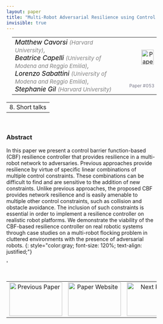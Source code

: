 ```yaml
---
layout: paper
title: "Multi-Robot Adversarial Resilience using Control Barrier Functions"
invisible: true
---
```

<head>
<style>
* {
  box-sizing: border-box;
}

#myInput {
  background-position: 10px 10px;
  background-repeat: no-repeat;
  width: 100%;
  font-size: 100%;
  padding: 12px 20px 12px 40px;
  border: 1px solid #ddd;
  margin-bottom: 12px;
}

#myTable, #myTableA {
  border-collapse: collapse;
  width: 100%;
  border: 1px solid #ddd;
  font-size: 100%;
}

#myTable th, #myTable td, #myTableA th, #myTableA td {
  text-align: left;
  padding: 12px;
}

#myTable tr, #myTableA tr {
  border-bottom: 1px solid #ddd;
}

#myTable tr.header, #myTable tr:hover, #myTableA tr.header, #myTableA tr:hover {
  background-color: #f1f1f1;
}


#eventcounter1 a {
    font-size: 12px;
    color: #ffffff;
    display: block;
}

#eventcounter1 a:hover {
    text-decoration: none;
}

#eventcounter2 a {
    font-size: 12px;
    color: #ffffff;
    display: block;
}

#eventcounter2 a:hover {
    text-decoration: none;
}

</style>
</head>

<table width = "95%" style="padding-left: 15px; margin-left: auto; margin-right: 10px;">
<tr><td style = "vertical-align: top; padding-right: 25px;" rowspan="2">
<span style="color:black; font-size: 110%;"><i>
Matthew Cavorsi <span style="color:gray; font-size: 85%">(Harvard University)</span><span style="color:gray; font-size: 100%">,</span><br>
Beatrice Capelli <span style="color:gray; font-size: 85%">(University of Modena and Reggio Emilia)</span><span style="color:gray; font-size: 100%">,</span><br>
Lorenzo Sabattini <span style="color:gray; font-size: 85%">(University of Modena and Reggio Emilia)</span><span style="color:gray; font-size: 100%">,</span><br>
Stephanie Gil <span style="color:gray; font-size: 85%">(Harvard University)</span>
</i></span>
</td>

<td style="text-align: right;"><a href="http://www.roboticsproceedings.org/rss18/p053.pdf"><img src="{{ site.baseurl }}/images/paper_link.png" alt="Paper Website" width = "33"  height = "40"/></a><br></td>
</tr>
<tr>
<td style="color:#777789; text-align:right; font-size: 75%; margin-right:10px;">Paper&nbsp;#053</td>
</tr>
</table>

<table width="80%" style="margin-top: 20px; margin-left: auto; margin-right: auto;">
  <tr>
    <td style="text-align:center;">8. Short talks</td>
  </tr>
</table>
<br>


### Abstract
In this paper we present a control barrier function-based (CBF) resilience controller that provides resilience in a multi-robot network to adversaries. Previous approaches provide resilience by virtue of specific linear combinations of multiple control constraints. These combinations can be difficult to find and are sensitive to the addition of new constraints. Unlike previous approaches, the proposed CBF provides network resilience and is easily amenable to multiple other control constraints, such as collision and obstacle avoidance. The inclusion of such constraints is essential in order to implement a resilience controller on realistic robot platforms. We demonstrate the viability of the CBF-based resilience controller on real robotic systems through case studies on a multi-robot flocking problem in cluttered environments with the presence of adversarial robots.
{: style="color:gray; font-size: 120%; text-align: justified;"}


<table width="100%" style="margin-top:40px;">
<tr>
    <td style="width: 30%; text-align: center;"><a href="{{ site.baseurl }}/program/papers/052/">
<img src="{{ site.baseurl }}/images/previous_paper_icon.png"
       alt="Previous Paper" width = "142"  height = "90"/> 
</a> </td>
<td style="text-align: center;"><a href="{{ site.baseurl }}/program/papers">
<img src="{{ site.baseurl }}/images/overview_icon.png"
       alt="Paper Website" width = "142"  height = "90"/> 
</a> </td>
    <td style="width: 30%; text-align: center;"><a href="{{ site.baseurl }}/program/papers/054/">
    <img src="{{ site.baseurl }}/images/next_paper_icon.png"
        alt="Next Paper" width = "142"  height = "90"/>
    </a></td>
'</tr>
</table>
